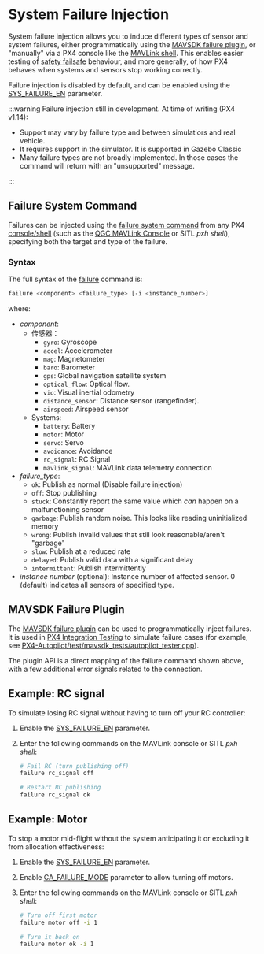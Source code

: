 # System Failure Injection

System failure injection allows you to induce different types of sensor and system failures, either programmatically using the [MAVSDK failure plugin](https://mavsdk.mavlink.io/main/en/cpp/api_reference/classmavsdk_1_1_failure.html), or "manually" via a PX4 console like the [MAVLink shell](../debug/mavlink_shell.md#mavlink-shell).
This enables easier testing of [safety failsafe](../config/safety.md) behaviour, and more generally, of how PX4 behaves when systems and sensors stop working correctly.

Failure injection is disabled by default, and can be enabled using the [SYS_FAILURE_EN](../advanced_config/parameter_reference.md#SYS_FAILURE_EN) parameter.

:::warning
Failure injection still in development.
At time of writing (PX4 v1.14):

- Support may vary by failure type and between simulatiors and real vehicle.
- It requires support in the simulator.
  It is supported in Gazebo Classic
- Many failure types are not broadly implemented.
  In those cases the command will return with an "unsupported" message.

:::

## Failure System Command

Failures can be injected using the [failure system command](../modules/modules_command.md#failure) from any PX4 [console/shell](../debug/consoles.md) (such as the [QGC MAVLink Console](../debug/mavlink_shell.md#qgroundcontrol-mavlink-console) or SITL _pxh shell_), specifying both the target and type of the failure.

### Syntax

The full syntax of the [failure](../modules/modules_command.md#failure) command is:

```sh
failure <component> <failure_type> [-i <instance_number>]
```

where:

- _component_:
  - 传感器：
    - `gyro`: Gyroscope
    - `accel`: Accelerometer
    - `mag`: Magnetometer
    - `baro`: Barometer
    - `gps`: Global navigation satellite system
    - `optical_flow`: Optical flow.
    - `vio`: Visual inertial odometry
    - `distance_sensor`: Distance sensor (rangefinder).
    - `airspeed`: Airspeed sensor
  - Systems:
    - `battery`: Battery
    - `motor`: Motor
    - `servo`: Servo
    - `avoidance`: Avoidance
    - `rc_signal`: RC Signal
    - `mavlink_signal`: MAVLink data telemetry connection
- _failure_type_:
  - `ok`: Publish as normal (Disable failure injection)
  - `off`: Stop publishing
  - `stuck`: Constantly report the same value which _can_ happen on a malfunctioning sensor
  - `garbage`: Publish random noise. This looks like reading uninitialized memory
  - `wrong`: Publish invalid values that still look reasonable/aren't "garbage"
  - `slow`: Publish at a reduced rate
  - `delayed`: Publish valid data with a significant delay
  - `intermittent`: Publish intermittently
- _instance number_ (optional): Instance number of affected sensor.
  0 (default) indicates all sensors of specified type.

## MAVSDK Failure Plugin

The [MAVSDK failure plugin](https://mavsdk.mavlink.io/main/en/cpp/api_reference/classmavsdk_1_1_failure.html) can be used to programmatically inject failures.
It is used in [PX4 Integration Testing](../test_and_ci/integration_testing_mavsdk.md) to simulate failure cases (for example, see [PX4-Autopilot/test/mavsdk_tests/autopilot_tester.cpp](https://github.com/PX4/PX4-Autopilot/blob/main/test/mavsdk_tests/autopilot_tester.cpp)).

The plugin API is a direct mapping of the failure command shown above, with a few additional error signals related to the connection.

## Example: RC signal

To simulate losing RC signal without having to turn off your RC controller:

1. Enable the [SYS_FAILURE_EN](../advanced_config/parameter_reference.md#SYS_FAILURE_EN) parameter.
2. Enter the following commands on the MAVLink console or SITL _pxh shell_:

   ```sh
   # Fail RC (turn publishing off)
   failure rc_signal off

   # Restart RC publishing
   failure rc_signal ok
   ```

## Example: Motor

To stop a motor mid-flight without the system anticipating it or excluding it from allocation effectiveness:

1. Enable the [SYS_FAILURE_EN](../advanced_config/parameter_reference.md#SYS_FAILURE_EN) parameter.
2. Enable [CA_FAILURE_MODE](../advanced_config/parameter_reference.md#CA_FAILURE_MODE) parameter to allow turning off motors.
3. Enter the following commands on the MAVLink console or SITL _pxh shell_:

   ```sh
   # Turn off first motor
   failure motor off -i 1

   # Turn it back on
   failure motor ok -i 1
   ```
